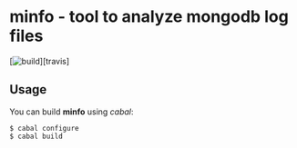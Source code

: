 # minfo - tool to analyze mongodb log files

[![build](https://api.travis-ci.org/kongo2002/minfo.png)][travis]

## Usage

You can build **minfo** using *cabal*:

    $ cabal configure
    $ cabal build
